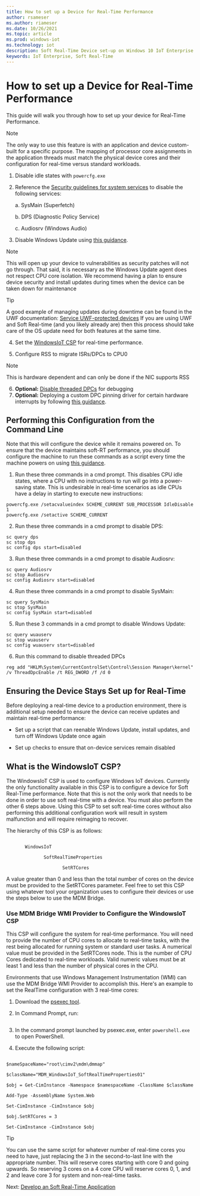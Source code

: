```yaml
---
title: How to set up a Device for Real-Time Performance
author: rsameser
ms.author: riameser
ms.date: 10/26/2021
ms.topic: article
ms.prod: windows-iot
ms.technology: iot
description: Soft Real-Time Device set-up on Windows 10 IoT Enterprise
keywords: IoT Enterprise, Soft Real-Time
---
```


# How to set up a Device for Real-Time Performance
This guide will walk you through how to set up your device for Real-Time Performance.

> [!NOTE]
>
> The only way to use this feature is with an application and device custom-built for a specific purpose. The mapping of processor core assignments in the application threads must match the physical device cores and their configuration for real-time versus standard workloads.  

1. Disable idle states with ```powercfg.exe```

2. Reference the [Security guidelines for system services](/windows-server/security/windows-services/security-guidelines-for-disabling-system-services-in-windows-server) to disable the following services:

    a. SysMain (Superfetch)

    b. DPS (Diagnostic Policy Service)

    c. Audiosrv (Windows Audio)

3. Disable Windows Update using [this guidance](/windows/privacy/manage-connections-from-windows-operating-system-components-to-microsoft-services#bkmk-wu).

> [!NOTE]
>
> This will open up your device to vulnerabilities as security patches will not go through. That said, it is necessary as the Windows Update agent does not respect CPU core isolation. We recommend having a plan to ensure device security and install updates during times when the device can be taken down for maintenance

>[!TIP]
>
> A good example of managing updates during downtime can be found in the UWF documentation: [Service UWF-protected devices](/windows-hardware/customize/enterprise/service-uwf-protected-devices) If you are using UWF and Soft Real-time (and you likely already are) then this process should take care of the OS update need for both features at the same time.

4. Set the [WindowsIoT CSP](#what-is-the-windowsiot-csp) for real-time performance.

5. Configure RSS to migrate ISRs/DPCs to CPU0
> [!NOTE]
> This is hardware dependent and can only be done if the NIC supports RSS

6. **Optional:** [Disable threaded DPCs](/windows-hardware/drivers/kernel/introduction-to-threaded-dpcs) for debugging
7. **Optional:** Deploying a custom DPC pinning driver for certain hardware interrupts by following [this guidance](/windows-hardware/drivers/kernel/guidelines-for-writing-dpc-routines).

## Performing this Configuration from the Command Line
Note that this will configure the device while it remains powered on. To ensure that the device maintains soft-RT performance, you should configure the machine to run these commands as a script every time the machine powers on using [this guidance](https://aka.ms/SRT-GPS).

1. Run these three commands in a cmd prompt. This disables CPU idle states, where a CPU with no instructions to run will go into a power-saving state. This is undesirable in real-time scenarios as idle CPUs have a delay in starting to execute new instructions:

  ```
  powercfg.exe /setacvalueindex SCHEME_CURRENT SUB_PROCESSOR IdleDisable 1
  powercfg.exe /setactive SCHEME_CURRENT
  ```

2. Run these three commands in a cmd prompt to disable DPS:

  ```
  sc query dps
  sc stop dps
  sc config dps start=disabled
  ```

3. Run these three commands in a cmd prompt to disable Audiosrv:
  ```
  sc query Audiosrv
  sc stop Audiosrv
  sc config Audiosrv start=disabled
  ```


4. Run these three commands in a cmd prompt to disable SysMain:
  ```
  sc query SysMain
  sc stop SysMain
  sc config SysMain start=disabled
  ```

5. Run these 3 commands in a cmd prompt to disable Windows Update:
  ```
  sc query wuauserv
  sc stop wuauserv
  sc config wuauserv start=disabled
  ```

6. Run this command to disable threaded DPCs
  ```
  reg add "HKLM\System\CurrentControlSet\Control\Session Manager\kernel" /v ThreadDpcEnable /t REG_DWORD /f /d 0
  ```

## Ensuring the Device Stays Set up for Real-Time
Before deploying a real-time device to a production environment, there is additional setup needed to ensure the device can receive updates and maintain real-time performance:

* Set up a script that can reenable Windows Update, install updates, and turn off Windows Update once again

* Set up checks to ensure that on-device services remain disabled


## What is the WindowsIoT CSP?

The WindowsIoT CSP is used to configure Windows IoT devices. Currently the only functionality available in this CSP is to configure a device for Soft Real-Time performance. Note that this is not the only work that needs to be done in order to use soft real-time with a device. You must also perform the other 6 steps above. Using this CSP to set soft real-time cores without also performing this additional configuration work will result in system malfunction and will require reimaging to recover.

The hierarchy of this CSP is as follows:

```./Device/Vendor/MSFT

       WindowsIoT

              SoftRealTimeProperties

                     SetRTCores
```

A value greater than 0 and less than the total number of cores on the device must be provided to the SetRTCores parameter. Feel free to set this CSP using whatever tool your organization uses to configure their devices or use the steps below to use the MDM Bridge.

### Use MDM Bridge WMI Provider to Configure the WindowsIoT CSP

This CSP will configure the system for real-time performance. You will need to provide the number of CPU cores to allocate to real-time tasks, with the rest being allocated for running system or standard user tasks. A numerical value must be provided in the SetRTCores node. This is the number of CPU Cores dedicated to real-time workloads. Valid numeric values must be at least 1 and less than the number of physical cores in the CPU.  

Environments that use Windows Management Instrumentation (WMI) can use the MDM Bridge WMI Provider to accomplish this. Here's an example to set the RealTime configuration with 3 real-time cores:

1. Download the [psexec tool](/sysinternals/downloads/psexec).

2. In Command Prompt, run:

    ```psexec.exe -i -s cmd.exe
    ```

3. In the command prompt launched by psexec.exe, enter ```powershell.exe``` to open PowerShell.

4. Execute the following script:

  ```

  $nameSpaceName="root\cimv2\mdm\dmmap"

  $className="MDM_WindowsIoT_SoftRealTimeProperties01"

  $obj = Get-CimInstance -Namespace $namespaceName -ClassName $className

  Add-Type -AssemblyName System.Web

  Set-CimInstance -CimInstance $obj

  $obj.SetRTCores = 3

  Set-CimInstance -CimInstance $obj

  ```

>[!TIP]
>
> You can use the same script for whatever number of real-time cores you need to have, just replacing the 3 in the second-to-last line with the appropriate number. This will reserve cores starting with core 0 and going upwards. So reserving 3 cores on a 4 core CPU will reserve cores 0, 1, and 2 and leave core 3 for system and non-real-time tasks.

Next: [Develop an Soft Real-Time Application](/windows/iot/iot-enterprise/soft-real-time/soft-real-time-application)
